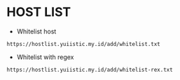 # HOST LIST

* Whitelist host
```
https://hostlist.yuiistic.my.id/add/whitelist.txt
```

* Whitelist with regex
```
https://hostlist.yuiistic.my.id/add/whitelist-rex.txt
```
